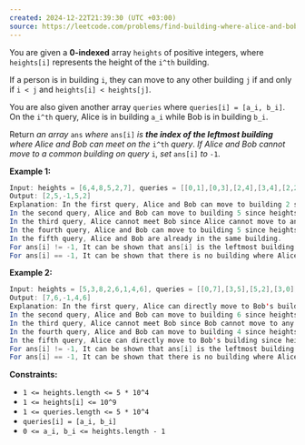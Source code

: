 ```yaml
---
created: 2024-12-22T21:39:30 (UTC +03:00)
source: https://leetcode.com/problems/find-building-where-alice-and-bob-can-meet/description/?envType=daily-question&envId=2024-12-22
---
```

You are given a **0-indexed** array `heights` of positive integers, where `heights[i]` represents the height of the `i^th` building.

If a person is in building `i`, they can move to any other building `j` if and only if `i < j` and `heights[i] < heights[j]`.

You are also given another array `queries` where `queries[i] = [a_i, b_i]`. On the `i^th` query, Alice is in building `a_i` while Bob is in building `b_i`.

Return _an array_ `ans` _where_ `ans[i]` _is **the index of the leftmost building** where Alice and Bob can meet on the_ `i^th` _query_. _If Alice and Bob cannot move to a common building on query_ `i`, _set_ `ans[i]` _to_ `-1`.


**Example 1:**

``` Java
Input: heights = [6,4,8,5,2,7], queries = [[0,1],[0,3],[2,4],[3,4],[2,2]]
Output: [2,5,-1,5,2]
Explanation: In the first query, Alice and Bob can move to building 2 since heights[0] < heights[2] and heights[1] < heights[2]. 
In the second query, Alice and Bob can move to building 5 since heights[0] < heights[5] and heights[3] < heights[5]. 
In the third query, Alice cannot meet Bob since Alice cannot move to any other building.
In the fourth query, Alice and Bob can move to building 5 since heights[3] < heights[5] and heights[4] < heights[5].
In the fifth query, Alice and Bob are already in the same building.  
For ans[i] != -1, It can be shown that ans[i] is the leftmost building where Alice and Bob can meet.
For ans[i] == -1, It can be shown that there is no building where Alice and Bob can meet.
```


**Example 2:**

``` Java
Input: heights = [5,3,8,2,6,1,4,6], queries = [[0,7],[3,5],[5,2],[3,0],[1,6]]
Output: [7,6,-1,4,6]
Explanation: In the first query, Alice can directly move to Bob's building since heights[0] < heights[7].
In the second query, Alice and Bob can move to building 6 since heights[3] < heights[6] and heights[5] < heights[6].
In the third query, Alice cannot meet Bob since Bob cannot move to any other building.
In the fourth query, Alice and Bob can move to building 4 since heights[3] < heights[4] and heights[0] < heights[4].
In the fifth query, Alice can directly move to Bob's building since heights[1] < heights[6].
For ans[i] != -1, It can be shown that ans[i] is the leftmost building where Alice and Bob can meet.
For ans[i] == -1, It can be shown that there is no building where Alice and Bob can meet.

```


**Constraints:**

-   `1 <= heights.length <= 5 * 10^4`
-   `1 <= heights[i] <= 10^9`
-   `1 <= queries.length <= 5 * 10^4`
-   `queries[i] = [a_i, b_i]`
-   `0 <= a_i, b_i <= heights.length - 1`
